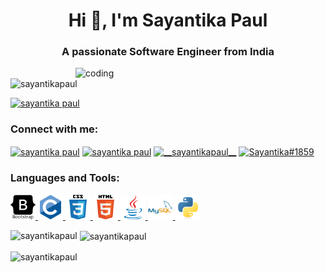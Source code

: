 <h1 align="center">Hi 👋, I'm Sayantika Paul</h1>
<h3 align="center">A passionate Software Engineer from India</h3>

<img align="right" alt="coding" width="400" src="https://mir-s3-cdn-cf.behance.net/project_modules/disp/601014116770475.6068beff4640a.gif">

<p align="left"> <img src="https://komarev.com/ghpvc/?username=sayantikapaul&label=Profile%20views&color=0e75b6&style=flat" alt="sayantikapaul" /> </p>

<p align="left"> <a href="https://twitter.com/sayantika paul" target="blank"><img src="https://img.shields.io/twitter/follow/sayantika paul?logo=twitter&style=for-the-badge" alt="sayantika paul" /></a> </p>

<h3 align="left">Connect with me:</h3>
<p align="left">
<a href="https://twitter.com/sayantika paul" target="blank"><img align="center" src="https://raw.githubusercontent.com/rahuldkjain/github-profile-readme-generator/master/src/images/icons/Social/twitter.svg" alt="sayantika paul" height="30" width="40" /></a>
<a href="https://linkedin.com/in/sayantika paul" target="blank"><img align="center" src="https://raw.githubusercontent.com/rahuldkjain/github-profile-readme-generator/master/src/images/icons/Social/linked-in-alt.svg" alt="sayantika paul" height="30" width="40" /></a>
<a href="https://instagram.com/__sayantikapaul__" target="blank"><img align="center" src="https://raw.githubusercontent.com/rahuldkjain/github-profile-readme-generator/master/src/images/icons/Social/instagram.svg" alt="__sayantikapaul__" height="30" width="40" /></a>
<a href="https://discord.gg/Sayantika#1859" target="blank"><img align="center" src="https://raw.githubusercontent.com/rahuldkjain/github-profile-readme-generator/master/src/images/icons/Social/discord.svg" alt="Sayantika#1859" height="30" width="40" /></a>
</p>

<h3 align="left">Languages and Tools:</h3>
<p align="left"> <a href="https://getbootstrap.com" target="_blank" rel="noreferrer"> <img src="https://raw.githubusercontent.com/devicons/devicon/master/icons/bootstrap/bootstrap-plain-wordmark.svg" alt="bootstrap" width="40" height="40"/> </a> <a href="https://www.cprogramming.com/" target="_blank" rel="noreferrer"> <img src="https://raw.githubusercontent.com/devicons/devicon/master/icons/c/c-original.svg" alt="c" width="40" height="40"/> </a> <a href="https://www.w3schools.com/css/" target="_blank" rel="noreferrer"> <img src="https://raw.githubusercontent.com/devicons/devicon/master/icons/css3/css3-original-wordmark.svg" alt="css3" width="40" height="40"/> </a> <a href="https://www.w3.org/html/" target="_blank" rel="noreferrer"> <img src="https://raw.githubusercontent.com/devicons/devicon/master/icons/html5/html5-original-wordmark.svg" alt="html5" width="40" height="40"/> </a> <a href="https://www.java.com" target="_blank" rel="noreferrer"> <img src="https://raw.githubusercontent.com/devicons/devicon/master/icons/java/java-original.svg" alt="java" width="40" height="40"/> </a> <a href="https://www.mysql.com/" target="_blank" rel="noreferrer"> <img src="https://raw.githubusercontent.com/devicons/devicon/master/icons/mysql/mysql-original-wordmark.svg" alt="mysql" width="40" height="40"/> </a> <a href="https://www.python.org" target="_blank" rel="noreferrer"> <img src="https://raw.githubusercontent.com/devicons/devicon/master/icons/python/python-original.svg" alt="python" width="40" height="40"/> </a> </p>

<p><img align="left" src="https://github-readme-stats.vercel.app/api/top-langs?username=sayantikapaul&show_icons=true&locale=en&layout=compact" alt="sayantikapaul" /></p>

<p>&nbsp;<img align="center" src="https://github-readme-stats.vercel.app/api?username=sayantikapaul&show_icons=true&locale=en" alt="sayantikapaul" /></p>

<p><img align="center" src="https://github-readme-streak-stats.herokuapp.com/?user=sayantikapaul&" alt="sayantikapaul" /></p>
